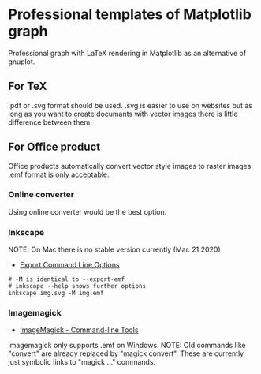 # Professional templates of Matplotlib graph

Professional graph with LaTeX rendering in Matplotlib as an alternative of gnuplot. 

## For TeX
.pdf or .svg format should be used.
.svg is easier to use on websites but as long as you want to create documants with vector images there is little difference between them.


## For Office product
Office products automatically convert vector style images to raster images.
.emf format is only acceptable.

### Online converter
Using online converter would be the best option.

### Inkscape
NOTE: On Mac there is no stable version currently (Mar. 21 2020)

- [Export Command Line Options](http://tavmjong.free.fr/INKSCAPE/MANUAL/html/CommandLine-Export.html)

```
# -M is identical to --export-emf
# inkscape --help shows further options
inkscape img.svg -M img.emf
```

### Imagemagick
- [ImageMagick \- Command\-line Tools](https://imagemagick.org/script/command-line-tools.php)

imagemagick only supports .emf on Windows.
NOTE: Old commands like "convert" are already replaced by "magick convert". These are currently just symbolic links to "magick ..." commands. 
